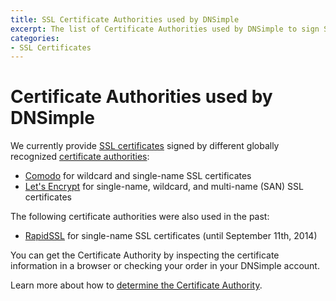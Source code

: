 ```yaml
---
title: SSL Certificate Authorities used by DNSimple
excerpt: The list of Certificate Authorities used by DNSimple to sign SSL certificates.
categories:
- SSL Certificates
---
```


# Certificate Authorities used by DNSimple

We currently provide [SSL certificates](/articles/ssl-certificates) signed by different globally recognized [certificate authorities](/articles/what-is-certificate-authority):

- [Comodo](https://www.comodo.com/) for wildcard and single-name SSL certificates
- [Let's Encrypt](https://letsencrypt.org/) for single-name, wildcard, and multi-name (SAN) SSL certificates

The following certificate authorities were also used in the past:

- [RapidSSL](http://www.rapidssl.com/) for single-name SSL certificates (until September 11th, 2014)

You can get the Certificate Authority by inspecting the certificate information in a browser or checking your order in your DNSimple account.

Learn more about how to [determine the Certificate Authority](/articles/how-to-determine-certificate-authority).
